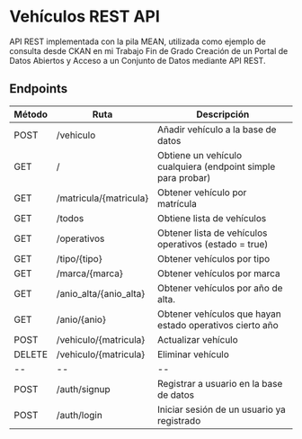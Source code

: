 # Vehículos REST API
API REST implementada con la pila MEAN, utilizada como ejemplo de consulta desde CKAN en mi Trabajo Fin de Grado Creación de un Portal de Datos Abiertos y Acceso a un Conjunto de Datos mediante API REST.

## Endpoints
| Método | Ruta | Descripción |
| -- | -- | -- |
| POST | /vehiculo | Añadir vehículo a la base de datos |
| GET | / | Obtiene un vehículo cualquiera (endpoint simple para probar) |
| GET | /matricula/{matricula} | Obtener vehículo por matrícula |
| GET | /todos | Obtiene lista de vehículos |
| GET | /operativos | Obtener lista de vehículos operativos (estado = true) |
| GET | /tipo/{tipo} | Obtener vehículos por tipo |
| GET | /marca/{marca} | Obtener vehículos por marca |
| GET | /anio_alta/{anio_alta} | Obtener vehículos por año de alta. |
| GET | /anio/{anio} | Obtener vehículos que hayan estado operativos cierto año |
| POST | /vehiculo/{matricula} | Actualizar vehículo |
| DELETE | /vehiculo/{matricula} | Eliminar vehículo |
| -- | -- | -- |
| POST | /auth/signup | Registrar a usuario en la base de datos |
| POST | /auth/login | Iniciar sesión de un usuario ya registrado |
